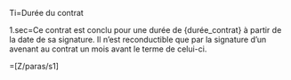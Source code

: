 Ti=Durée du contrat

1.sec=Ce contrat est conclu pour une durée de {durée_contrat} à partir de la date de sa signature. Il n’est reconductible que par la signature d’un avenant au contrat un mois avant le terme de celui-ci. 

=[Z/paras/s1]